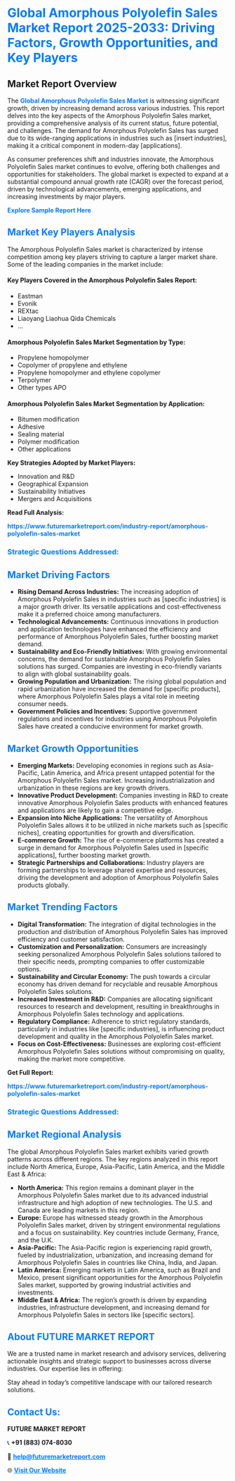 <h1 style="color: #007BFF;">Global Amorphous Polyolefin Sales Market Report 2025-2033: Driving Factors, Growth Opportunities, and Key Players</h1>

<section id="overview">
<h2>Market Report Overview</h2>
<p>The <a href="https://www.futuremarketreport.com/industry-report/amorphous-polyolefin-sales-market" style="color: #007BFF; text-decoration: none;"><strong>Global Amorphous Polyolefin Sales Market</strong></a> is witnessing significant growth, driven by increasing demand across various industries. This report delves into the key aspects of the Amorphous Polyolefin Sales market, providing a comprehensive analysis of its current status, future potential, and challenges. The demand for Amorphous Polyolefin Sales has surged due to its wide-ranging applications in industries such as [insert industries], making it a critical component in modern-day [applications].</p>
<p>As consumer preferences shift and industries innovate, the Amorphous Polyolefin Sales market continues to evolve, offering both challenges and opportunities for stakeholders. The global market is expected to expand at a substantial compound annual growth rate (CAGR) over the forecast period, driven by technological advancements, emerging applications, and increasing investments by major players.</p>
</section>

<section id="overview">
<p><a href="https://www.futuremarketreport.com/request-sample/reportId=108703" style="color: #007BFF; text-decoration: none;"><strong>Explore Sample Report Here</strong></a></p>
</section>

<section id="key-players">
<h2 style="color: #007BFF;">Market Key Players Analysis</h2>
<p>The Amorphous Polyolefin Sales market is characterized by intense competition among key players striving to capture a larger market share. Some of the leading companies in the market include:</p>
<h4>Key Players Covered in the Amorphous Polyolefin Sales Report:</h4>
<ul><li>Eastman</li><li>Evonik</li><li>REXtac</li><li>Liaoyang Liaohua Qida Chemicals</li><li>...</li></ul>
<h4>Amorphous Polyolefin Sales Market Segmentation by Type:</h4>
<ul><li>Propylene homopolymer</li><li>Copolymer of propylene and ethylene</li><li>Propylene homopolymer and ethylene copolymer</li><li>Terpolymer</li><li>Other types APO</li></ul>

<h4>Amorphous Polyolefin Sales Market Segmentation by Application:</h4>
<ul><li>Bitumen modification</li><li>Adhesive</li><li>Sealing material</li><li>Polymer modification</li><li>Other applications</li></ul>
<p><strong>Key Strategies Adopted by Market Players:</strong></p>
<ul>
<li>Innovation and R&D</li>
<li>Geographical Expansion</li>
<li>Sustainability Initiatives</li>
<li>Mergers and Acquisitions</li>
</ul>
</section>

<section>
<p><strong>Read Full Analysis: </strong></p><a href="https://www.futuremarketreport.com/industry-report/amorphous-polyolefin-sales-market" style="color: #007BFF; text-decoration: none;"><strong>https://www.futuremarketreport.com/industry-report/amorphous-polyolefin-sales-market</strong></a>
<h3 style="color: #007BFF;">Strategic Questions Addressed:</h3>
</section>

<section id="driving-factors">
<h2 style="color: #007BFF;">Market Driving Factors</h2>
<ul>
<li><strong>Rising Demand Across Industries:</strong> The increasing adoption of Amorphous Polyolefin Sales in industries such as [specific industries] is a major growth driver. Its versatile applications and cost-effectiveness make it a preferred choice among manufacturers.</li>
<li><strong>Technological Advancements:</strong> Continuous innovations in production and application technologies have enhanced the efficiency and performance of Amorphous Polyolefin Sales, further boosting market demand.</li>
<li><strong>Sustainability and Eco-Friendly Initiatives:</strong> With growing environmental concerns, the demand for sustainable Amorphous Polyolefin Sales solutions has surged. Companies are investing in eco-friendly variants to align with global sustainability goals.</li>
<li><strong>Growing Population and Urbanization:</strong> The rising global population and rapid urbanization have increased the demand for [specific products], where Amorphous Polyolefin Sales plays a vital role in meeting consumer needs.</li>
<li><strong>Government Policies and Incentives:</strong> Supportive government regulations and incentives for industries using Amorphous Polyolefin Sales have created a conducive environment for market growth.</li>
</ul>
</section>

<section id="growth-opportunities">
<h2 style="color: #007BFF;">Market Growth Opportunities</h2>
<ul>
<li><strong>Emerging Markets:</strong> Developing economies in regions such as Asia-Pacific, Latin America, and Africa present untapped potential for the Amorphous Polyolefin Sales market. Increasing industrialization and urbanization in these regions are key growth drivers.</li>
<li><strong>Innovative Product Development:</strong> Companies investing in R&D to create innovative Amorphous Polyolefin Sales products with enhanced features and applications are likely to gain a competitive edge.</li>
<li><strong>Expansion into Niche Applications:</strong> The versatility of Amorphous Polyolefin Sales allows it to be utilized in niche markets such as [specific niches], creating opportunities for growth and diversification.</li>
<li><strong>E-commerce Growth:</strong> The rise of e-commerce platforms has created a surge in demand for Amorphous Polyolefin Sales used in [specific applications], further boosting market growth.</li>
<li><strong>Strategic Partnerships and Collaborations:</strong> Industry players are forming partnerships to leverage shared expertise and resources, driving the development and adoption of Amorphous Polyolefin Sales products globally.</li>
</ul>
</section>

<section id="trending-factors">
<h2 style="color: #007BFF;">Market Trending Factors</h2>
<ul>
<li><strong>Digital Transformation:</strong> The integration of digital technologies in the production and distribution of Amorphous Polyolefin Sales has improved efficiency and customer satisfaction.</li>
<li><strong>Customization and Personalization:</strong> Consumers are increasingly seeking personalized Amorphous Polyolefin Sales solutions tailored to their specific needs, prompting companies to offer customizable options.</li>
<li><strong>Sustainability and Circular Economy:</strong> The push towards a circular economy has driven demand for recyclable and reusable Amorphous Polyolefin Sales solutions.</li>
<li><strong>Increased Investment in R&D:</strong> Companies are allocating significant resources to research and development, resulting in breakthroughs in Amorphous Polyolefin Sales technology and applications.</li>
<li><strong>Regulatory Compliance:</strong> Adherence to strict regulatory standards, particularly in industries like [specific industries], is influencing product development and quality in the Amorphous Polyolefin Sales market.</li>
<li><strong>Focus on Cost-Effectiveness:</strong> Businesses are exploring cost-efficient Amorphous Polyolefin Sales solutions without compromising on quality, making the market more competitive.</li>
</ul>
</section>

<section>
<p><strong>Get Full Report: </strong></p><a href="https://www.futuremarketreport.com/industry-report/amorphous-polyolefin-sales-market" style="color: #007BFF; text-decoration: none;"><strong>https://www.futuremarketreport.com/industry-report/amorphous-polyolefin-sales-market</strong></a>
<h3 style="color: #007BFF;">Strategic Questions Addressed:</h3>
</section>


<section id="regional-analysis">
<h2 style="color: #007BFF;">Market Regional Analysis</h2>
<p>The global Amorphous Polyolefin Sales market exhibits varied growth patterns across different regions. The key regions analyzed in this report include North America, Europe, Asia-Pacific, Latin America, and the Middle East & Africa:</p>
<ul>
<li><strong>North America:</strong> This region remains a dominant player in the Amorphous Polyolefin Sales market due to its advanced industrial infrastructure and high adoption of new technologies. The U.S. and Canada are leading markets in this region.</li>
<li><strong>Europe:</strong> Europe has witnessed steady growth in the Amorphous Polyolefin Sales market, driven by stringent environmental regulations and a focus on sustainability. Key countries include Germany, France, and the U.K.</li>
<li><strong>Asia-Pacific:</strong> The Asia-Pacific region is experiencing rapid growth, fueled by industrialization, urbanization, and increasing demand for Amorphous Polyolefin Sales in countries like China, India, and Japan.</li>
<li><strong>Latin America:</strong> Emerging markets in Latin America, such as Brazil and Mexico, present significant opportunities for the Amorphous Polyolefin Sales market, supported by growing industrial activities and investments.</li>
<li><strong>Middle East & Africa:</strong> The region’s growth is driven by expanding industries, infrastructure development, and increasing demand for Amorphous Polyolefin Sales in sectors like [specific sectors].</li>
</ul>
</section>

<footer>
<h2 style="color: #007BFF;">About FUTURE MARKET REPORT</h2>
<p>We are a trusted name in market research and advisory services, delivering actionable insights and strategic support to businesses across diverse industries. Our expertise lies in offering:</p>

<p>Stay ahead in today’s competitive landscape with our tailored research solutions.</p>

<h2 style="color: #007BFF;">Contact Us:</h2>
<p><strong>FUTURE MARKET REPORT</strong></p>
<p>📞 <strong>+91 (883) 074-8030</strong></p>
<p>📧 <strong><a href="mailto:help@futuremarketreport.com" style="color: #007BFF;">help@futuremarketreport.com</a></strong></p>
<p>🌐 <strong><a href="https://www.futuremarketreport.com/" style="color: #007BFF;">Visit Our Website</a></strong></p>
</footer>